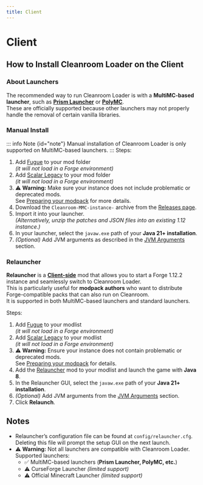 ```yaml
---
title: Client
---
```


# Client

## How to Install Cleanroom Loader on the Client

### About Launchers

The recommended way to run Cleanroom Loader is with a **MultiMC-based launcher**, such as **[Prism Launcher](https://prismlauncher.org/download/windows/)** or **[PolyMC](https://polymc.org/download/)**.  
These are officially supported because other launchers may not properly handle the removal of certain vanilla libraries.

### Manual Install

::: info Note {id="note"}
Manual installation of Cleanroom Loader is only supported on MultiMC-based launchers.
:::
Steps:
1. Add [Fugue](https://www.curseforge.com/minecraft/mc-mods/fugue) to your mod folder  
   *(it will not load in a Forge environment)*
2. Add [Scalar Legacy](https://www.curseforge.com/minecraft/mc-mods/scalar-legacy) to your mod folder  
   *(it will not load in a Forge environment)*
3. ⚠️ **Warning:** Make sure your instance does not include problematic or deprecated mods.  
   See [Preparing your modpack](/wiki/End-user-Guide/preparing-your-modpack) for more details.
4. Download the `Cleanroom-MMC-instance-` archive from the [Releases page](https://github.com/CleanroomMC/Cleanroom/releases).
5. Import it into your launcher.  
   *(Alternatively, unzip the patches and JSON files into an existing 1.12 instance.)*
6. In your launcher, select the `javaw.exe` path of your **Java 21+ installation**.
7. *(Optional)* Add JVM arguments as described in the [JVM Arguments](/wiki/End-user-Guide/args) section.

### Relauncher

**Relauncher** is a <ins>**Client-side**</ins> mod that allows you to start a Forge 1.12.2 instance and seamlessly switch to Cleanroom Loader.  
This is particularly useful for **modpack authors** who want to distribute Forge-compatible packs that can also run on Cleanroom.  
It is supported in both MultiMC-based launchers and standard launchers.

Steps:
1. Add [Fugue](https://www.curseforge.com/minecraft/mc-mods/fugue) to your modlist  
   *(it will not load in a Forge environment)*
2. Add [Scalar Legacy](https://www.curseforge.com/minecraft/mc-mods/scalar-legacy) to your modlist  
   *(it will not load in a Forge environment)*
3. ⚠️ **Warning:** Ensure your instance does not contain problematic or deprecated mods.  
   See [Preparing your modpack](/wiki/End-user-Guide/preparing-your-modpack) for details.
4. Add the [Relauncher](https://www.curseforge.com/minecraft/mc-mods/cleanroom-relauncher) mod to your modlist and launch the game with **Java 8**.
5. In the Relauncher GUI, select the `javaw.exe` path of your **Java 21+ installation**.
6. *(Optional)* Add JVM arguments from the [JVM Arguments](/wiki/End-user-Guide/args) section.
7. Click **Relaunch**.

## Notes

- Relauncher’s configuration file can be found at `config/relauncher.cfg`. <br/> Deleting this file will prompt the setup GUI on the next launch.
- ⚠️ **Warning:** Not all launchers are compatible with Cleanroom Loader. <br/> Supported launchers:
    - ✅ MultiMC-based launchers (**Prism Launcher, PolyMC, etc.**)
    - ⚠️ CurseForge Launcher *(limited support)*
    - ⚠️ Official Minecraft Launcher *(limited support)*
